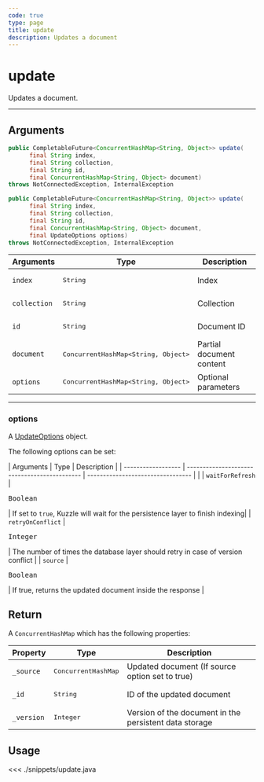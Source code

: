 ```yaml
---
code: true
type: page
title: update
description: Updates a document
---
```


# update

Updates a document.

---

## Arguments
 
```java
public CompletableFuture<ConcurrentHashMap<String, Object>> update(
      final String index,
      final String collection,
      final String id,
      final ConcurrentHashMap<String, Object> document)
throws NotConnectedException, InternalException

public CompletableFuture<ConcurrentHashMap<String, Object>> update(
      final String index,
      final String collection,
      final String id,
      final ConcurrentHashMap<String, Object> document,
      final UpdateOptions options)
throws NotConnectedException, InternalException
```

| Arguments          | Type                                         | Description                       |
| ------------------ | -------------------------------------------- | --------------------------------- |
| `index`            | <pre>String</pre>                            | Index                             |
| `collection`       | <pre>String</pre>                            | Collection                        |
| `id        `       | <pre>String</pre>                            | Document ID                        |
| `document`         | <pre>ConcurrentHashMap<String, Object></pre> | Partial document content |
| `options`          | <pre>ConcurrentHashMap<String, Object></pre> | Optional parameters               |

---

### options

A [UpdateOptions](/sdk/java/3/core-classes/update-options) object.

The following options can be set:

| Arguments          | Type                                         | Description                       |
| ------------------ | -------------------------------------------- | --------------------------------- |           |
| `waitForRefresh`   | <pre>Boolean</pre>                           | If set to `true`, Kuzzle will wait for the persistence layer to finish indexing|
| `retryOnConflict`  | <pre>Integer</pre>                           | The number of times the database layer should retry in case of version conflict |
| `source`           | <pre>Boolean</pre>                           | If true, returns the updated document inside the response |

## Return

A `ConcurrentHashMap` which has the following properties:

| Property     | Type                         | Description                                                    |
|------------- |----------------------------- |--------------------------------------------------------------- |
| `_source`    | <pre>ConcurrentHashMap</pre> | Updated document (If source option set to true)                |
| `_id`        | <pre>String</pre>            | ID of the updated document                                     |
| `_version`   | <pre>Integer</pre>           | Version of the document in the persistent data storage         |

## Usage

<<< ./snippets/update.java

